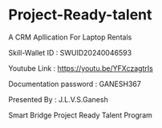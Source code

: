 # Project-Ready-talent
A CRM Apllication For Laptop Rentals

Skill-Wallet ID : SWUID20240046593

Youtube Link : https://youtu.be/YFXczagtrIs

Documentation password : GANESH367

Presented By : J.L.V.S.Ganesh

Smart Bridge Project Ready Talent Program
